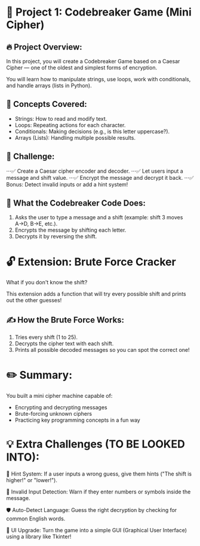 # 🌟 Project 1: Codebreaker Game (Mini Cipher)
## 🔥 Project Overview:
In this project, you will create a Codebreaker Game based on a Caesar Cipher — one of the oldest and simplest forms of encryption.

You will learn how to manipulate strings, use loops, work with conditionals, and handle arrays (lists in Python).

## 🧠 Concepts Covered:
* Strings: How to read and modify text.
* Loops: Repeating actions for each character.
* Conditionals: Making decisions (e.g., is this letter uppercase?).
* Arrays (Lists): Handling multiple possible results.

## 🧩 Challenge:
⋅⋅⋅✅ Create a Caesar cipher encoder and decoder.
⋅⋅⋅✅ Let users input a message and shift value.
⋅⋅⋅✅ Encrypt the message and decrypt it back.
⋅⋅⋅✅ Bonus: Detect invalid inputs or add a hint system!

## 🧹 What the Codebreaker Code Does:
1. Asks the user to type a message and a shift (example: shift 3 moves A→D, B→E, etc.).
2. Encrypts the message by shifting each letter.
3. Decrypts it by reversing the shift.


# 🔓 Extension: Brute Force Cracker
What if you don't know the shift?

This extension adds a function that will try every possible shift and prints out the other guesses!

## ✍️ How the Brute Force Works:
1. Tries every shift (1 to 25).
2. Decrypts the cipher text with each shift.
3. Prints all possible decoded messages so you can spot the correct one!

# ✏️ Summary:
You built a mini cipher machine capable of:
* Encrypting and decrypting messages
* Brute-forcing unknown ciphers
* Practicing key programming concepts in a fun way

# 💡 Extra Challenges (TO BE LOOKED INTO):
🔎 Hint System: If a user inputs a wrong guess, give them hints ("The shift is higher!" or "lower!").

🚫 Invalid Input Detection: Warn if they enter numbers or symbols inside the message.

🛡️ Auto-Detect Language: Guess the right decryption by checking for common English words.

🎨 UI Upgrade: Turn the game into a simple GUI (Graphical User Interface) using a library like Tkinter!